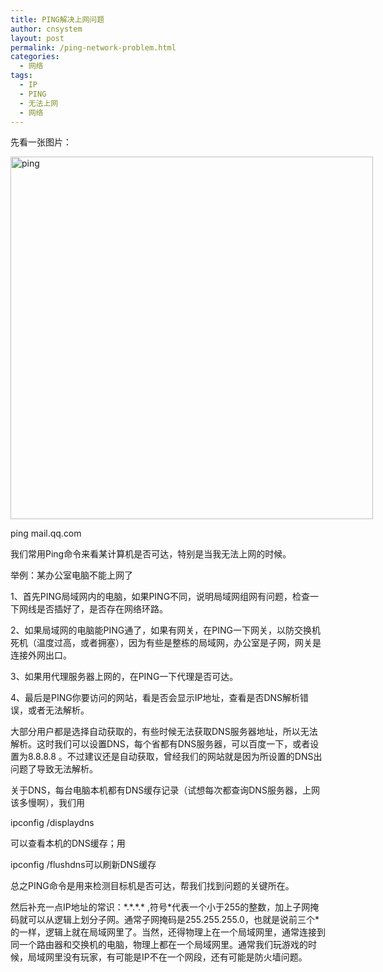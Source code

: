 ```yaml
---
title: PING解决上网问题
author: cnsystem
layout: post
permalink: /ping-network-problem.html
categories:
  - 网络
tags:
  - IP
  - PING
  - 无法上网
  - 网络
---
```

先看一张图片：

<div id="attachment_633" style="width: 590px" class="wp-caption alignnone">
  <a href="http://blog.cnsystem.org/wp-content/uploads/2011/11/ttl.jpg"><img class="size-full wp-image-633" title="ping" src="http://blog.cnsystem.org/wp-content/uploads/2011/11/ttl.jpg" alt="ping" width="580" /></a>
  
  <p class="wp-caption-text">
    ping mail.qq.com
  </p>
</div>

我们常用Ping命令来看某计算机是否可达，特别是当我无法上网的时候。

举例：某办公室电脑不能上网了

1、首先PING局域网内的电脑，如果PING不同，说明局域网组网有问题，检查一下网线是否插好了，是否存在网络环路。

2、如果局域网的电脑能PING通了，如果有网关，在PING一下网关，以防交换机死机（温度过高，或者拥塞），因为有些是整栋的局域网，办公室是子网，网关是连接外网出口。

3、如果用代理服务器上网的，在PING一下代理是否可达。

4、最后是PING你要访问的网站，看是否会显示IP地址，查看是否DNS解析错误，或者无法解析。

大部分用户都是选择自动获取的，有些时候无法获取DNS服务器地址，所以无法解析。这时我们可以设置DNS，每个省都有DNS服务器，可以百度一下，或者设置为8.8.8.8 。不过建议还是自动获取，曾经我们的网站就是因为所设置的DNS出问题了导致无法解析。

关于DNS，每台电脑本机都有DNS缓存记录（试想每次都查询DNS服务器，上网该多慢啊），我们用

ipconfig /displaydns

可以查看本机的DNS缓存；用

ipconfig /flushdns可以刷新DNS缓存

总之PING命令是用来检测目标机是否可达，帮我们找到问题的关键所在。

然后补充一点IP地址的常识：\*.\*.\*.\* ,符号\*代表一个小于255的整数，加上子网掩码就可以从逻辑上划分子网。通常子网掩码是255.255.255.0，也就是说前三个\*的一样，逻辑上就在局域网里了。当然，还得物理上在一个局域网里，通常连接到同一个路由器和交换机的电脑，物理上都在一个局域网里。通常我们玩游戏的时候，局域网里没有玩家，有可能是IP不在一个网段，还有可能是防火墙问题。